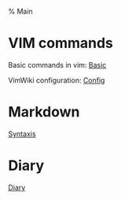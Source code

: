 % Main 


# VIM commands

Basic commands in vim: [Basic](basic.md) 

VimWiki configuration: [Config](vimwiki-config.md) 


# Markdown
[Syntaxis](mdsynt.md)

# Diary
[Diary](diary/diary.md)
